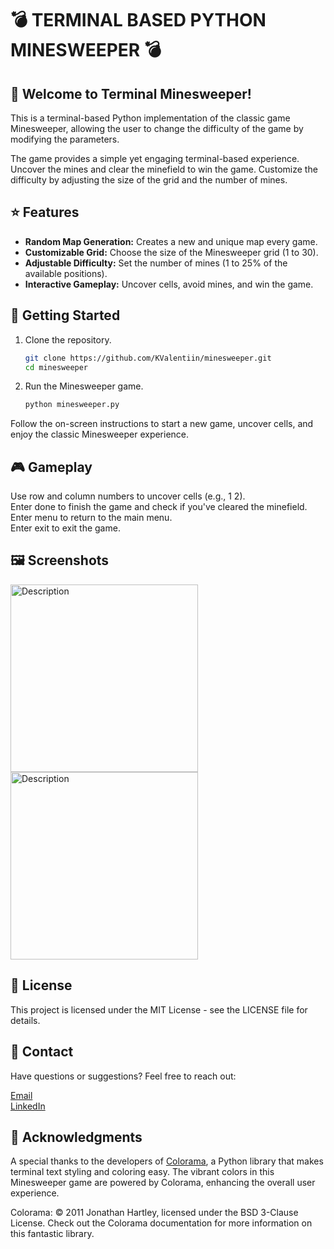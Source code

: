 
# :bomb: TERMINAL BASED PYTHON MINESWEEPER :bomb:


## :wave: Welcome to Terminal Minesweeper!

This is a terminal-based Python implementation of the classic game Minesweeper, allowing the user to change the difficulty of the game by modifying the parameters.

The game provides a simple yet engaging terminal-based experience. Uncover the mines and clear the minefield to win the game. Customize the difficulty by adjusting the size of the grid and the number of mines.


## :star: Features

- **Random Map Generation:** Creates a new and unique map every game.
- **Customizable Grid:** Choose the size of the Minesweeper grid (1 to 30).
- **Adjustable Difficulty:** Set the number of mines (1 to 25% of the available positions).
- **Interactive Gameplay:** Uncover cells, avoid mines, and win the game.


## :rocket: Getting Started

1. Clone the repository.
   ```bash
   git clone https://github.com/KValentiin/minesweeper.git
   cd minesweeper
    ```

2. Run the Minesweeper game.

    ```bash
    python minesweeper.py
    ```

Follow the on-screen instructions to start a new game, uncover cells, and enjoy the classic Minesweeper experience.


## :video_game: Gameplay

Use row and column numbers to uncover cells (e.g., 1 2).   
Enter done to finish the game and check if you've cleared the minefield.    
Enter menu to return to the main menu.     
Enter exit to exit the game.   


## :framed_picture: Screenshots

<p float="left">
  <img src="screenshot1.png" alt="Description" width="300"/>
  <img src="screenshot2.png" alt="Description" width="300"/>
</p>


## 	:page_facing_up: License

This project is licensed under the MIT License - see the LICENSE file for details.


## :fax: Contact
Have questions or suggestions? Feel free to reach out:

[Email](kvalentin95@gmail.com)  
[LinkedIn](https://www.linkedin.com/in/valentin-kalanyos-00a245199/)


## :pray: Acknowledgments

A special thanks to the developers of [Colorama](https://pypi.org/project/colorama/), a Python library that makes terminal text styling and coloring easy. The vibrant colors in this Minesweeper game are powered by Colorama, enhancing the overall user experience.

Colorama: © 2011 Jonathan Hartley, licensed under the BSD 3-Clause License. Check out the Colorama documentation for more information on this fantastic library.
